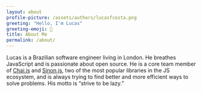 ```yaml
---
layout: about
profile-picture: /assets/authors/lucasfcosta.png
greeting: "Hello, I'm Lucas"
greeting-emoji: 👋
title: About Me
permalink: /about/
---
```


Lucas is a Brazilian software engineer living in London. He breathes JavaScript and is passionate about open source. He is a core team member of [Chai.js](http://chaijs.com/) and [Sinon.js](http://sinonjs.org/), two of the most popular libraries in the JS ecosystem, and is always trying to find better and more efficient ways to solve problems. His motto is “strive to be lazy.”
